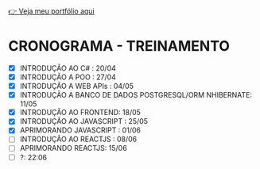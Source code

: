 [👉 Veja meu portfólio aqui](https://samubarreto.github.io/Portfolio/)

# CRONOGRAMA - TREINAMENTO

* [X] INTRODUÇÃO AO C# : 20/04
* [X] INTRODUÇÃO A POO : 27/04
* [X] INTRODUÇÃO A WEB APIs : 04/05
* [X] INTRODUÇÃO A BANCO DE DADOS POSTGRESQL/ORM NHIBERNATE: 11/05
* [X] INTRODUÇÃO AO FRONTEND: 18/05
* [X] INTRODUÇÃO AO JAVASCRIPT : 25/05
* [X] APRIMORANDO JAVASCRIPT : 01/06
* [ ] INTRODUÇÃO AO REACTJS : 08/06
* [ ] APRIMORANDO REACTJS: 15/06
* [ ] ?: 22:06
